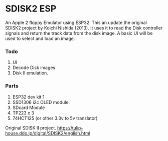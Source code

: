 # SDISK2 ESP

An Apple 2 floppy Emulator using ESP32.
This an update the original SDISK2 project by Koichi Nishida (2013).
It uses it to read the Disk controller signals and return the track data from the disk image.
A basic UI will be used to select and load an image.

### Todo
1. UI
2. Decode Disk images
3. Disk II emulation.

### Parts
1. ESP32 dev kit 1
2. SSD1306 i2c OLED module.
3. SDcard Module
4. TP223 x 3
5. 74HCT125 (or other 3.3v to 5v translator)

Original SDISK II project.
https://tulip-house.ddo.jp/digital/SDISK2/english.html

